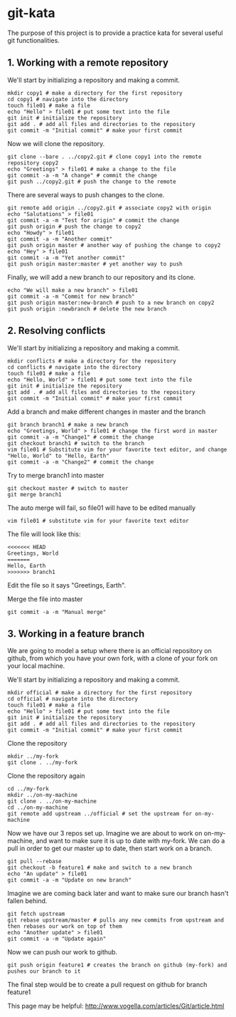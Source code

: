 git-kata
========

The purpose of this project is to provide a practice kata for several useful git functionalities.

## 1. Working with a remote repository

We'll start by initializing a repository and making a commit.

    mkdir copy1 # make a directory for the first repository
    cd copy1 # navigate into the directory
    touch file01 # make a file
    echo "Hello" > file01 # put some text into the file
    git init # initialize the repository
    git add . # add all files and directories to the repository
    git commit -m "Initial commit" # make your first commit

Now we will clone the repository.

    git clone --bare . ../copy2.git # clone copy1 into the remote repository copy2
    echo "Greetings" > file01 # make a change to the file
    git commit -a -m "A change" # commit the change
    git push ../copy2.git # push the change to the remote

There are several ways to push changes to the clone.

    git remote add origin ../copy2.git # associate copy2 with origin
    echo "Salutations" > file01
    git commit -a -m "Test for origin" # commit the change
    git push origin # push the change to copy2
    echo "Howdy" > file01
    git commit -a -m "Another commit"
    git push origin master # another way of pushing the change to copy2
    echo "Hey" > file01
    git commit -a -m "Yet another commit"
    git push origin master:master # yet another way to push

Finally, we will add a new branch to our repository and its clone.

    echo "We will make a new branch" > file01
    git commit -a -m "Commit for new branch"
    git push origin master:new-branch # push to a new branch on copy2
    git push origin :newbranch # delete the new branch

## 2. Resolving conflicts

We'll start by initializing a repository and making a commit.

    mkdir conflicts # make a directory for the repository
    cd conflicts # navigate into the directory
    touch file01 # make a file
    echo "Hello, World" > file01 # put some text into the file
    git init # initialize the repository
    git add . # add all files and directories to the repository
    git commit -m "Initial commit" # make your first commit

Add a branch and make different changes in master and the branch

    git branch branch1 # make a new branch
    echo "Greetings, World" > file01 # change the first word in master
    git commit -a -m "Change1" # commit the change
    git checkout branch1 # switch to the branch
    vim file01 # Substitute vim for your favorite text editor, and change "Hello, World" to "Hello, Earth"
    git commit -a -m "Change2" # commit the change

Try to merge branch1 into master

    git checkout master # switch to master
    git merge branch1

The auto merge will fail, so file01 will have to be edited manually

    vim file01 # substitute vim for your favorite text editor

The file will look like this:

    <<<<<<< HEAD
    Greetings, World
    =======
    Hello, Earth
    >>>>>>> branch1

Edit the file so it says "Greetings, Earth".

Merge the file into master

    git commit -a -m "Manual merge"

## 3. Working in a feature branch

We are going to model a setup where there is an official repository on github, from which you have your own fork,
with a clone of your fork on your local machine.

We'll start by initializing a repository and making a commit.

    mkdir official # make a directory for the first repository
    cd official # navigate into the directory
    touch file01 # make a file
    echo "Hello" > file01 # put some text into the file
    git init # initialize the repository
    git add . # add all files and directories to the repository
    git commit -m "Initial commit" # make your first commit

Clone the repository

    mkdir ../my-fork
    git clone . ../my-fork

Clone the repository again

    cd ../my-fork
    mkdir ../on-my-machine
    git clone . ../on-my-machine
    cd ../on-my-machine
    git remote add upstream ../official # set the upstream for on-my-machine

Now we have our 3 repos set up.  Imagine we are about to work on on-my-machine, and want to make sure it is up to date
with my-fork.  We can do a pull in order to get our master up to date, then start work on a branch.

    git pull --rebase
    git checkout -b feature1 # make and switch to a new branch
    echo "An update" > file01
    git commit -a -m "Update on new branch"

Imagine we are coming back later and want to make sure our branch hasn't fallen behind.

    git fetch upstream
    git rebase upstream/master # pulls any new commits from upstream and then rebases our work on top of them
    echo "Another update" > file01
    git commit -a -m "Update again"

Now we can push our work to github.

    git push origin feature1 # creates the branch on github (my-fork) and pushes our branch to it

The final step would be to create a pull request on github for branch feature1

This page may be helpful:  http://www.vogella.com/articles/Git/article.html